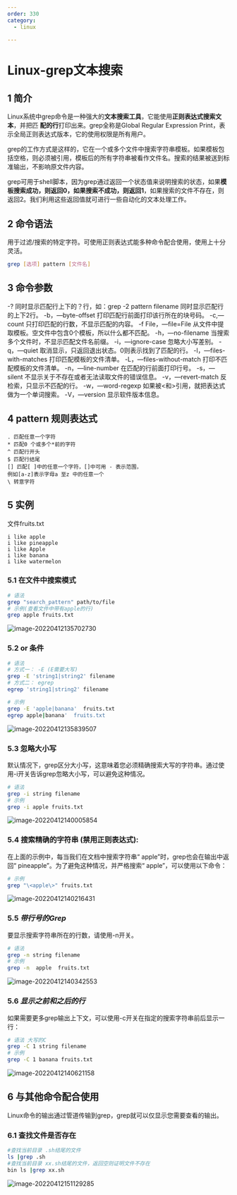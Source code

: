```yaml
---
order: 330
category:
  - linux

---
```


# Linux-grep文本搜索

## 1 简介

Linux系统中grep命令是一种强大的**文本搜索工具**，它能使用**正则表达式搜索文本**，并把匹 **配的行**打印出来。grep全称是Global Regular Expression Print，表示全局正则表达式版本，它的使用权限是所有用户。

grep的工作方式是这样的，它在一个或多个文件中搜索字符串模板。如果模板包括空格，则必须被引用，模板后的所有字符串被看作文件名。搜索的结果被送到标准输出，不影响原文件内容。

grep可用于shell脚本，因为grep通过返回一个状态值来说明搜索的状态，如果**模板搜索成功，则返回0，如果搜索不成功，则返回1**，如果搜索的文件不存在，则返回2。我们利用这些返回值就可进行一些自动化的文本处理工作。

## 2 命令语法

用于过滤/搜索的特定字符。可使用正则表达式能多种命令配合使用，使用上十分灵活。

```bash
grep [选项] pattern [文件名]
```

## 3 命令参数

-? 同时显示匹配行上下的？行，如：grep -2 pattern filename 同时显示匹配行的上下2行。
-b，—byte-offset 打印匹配行前面打印该行所在的块号码。
-c,—count 只打印匹配的行数，不显示匹配的内容。
-f File，—file=File 从文件中提取模板。空文件中包含0个模板，所以什么都不匹配。
-h，—no-filename 当搜索多个文件时，不显示匹配文件名前缀。
-i，—ignore-case 忽略大小写差别。
-q，—quiet 取消显示，只返回退出状态。0则表示找到了匹配的行。
-l，—files-with-matches 打印匹配模板的文件清单。
-L，—files-without-match 打印不匹配模板的文件清单。
-n，—line-number 在匹配的行前面打印行号。
-s，—silent 不显示关于不存在或者无法读取文件的错误信息。
-v，—revert-match 反检索，只显示不匹配的行。
-w，—word-regexp 如果被\<和>引用，就把表达式做为一个单词搜索。
-V，—version 显示软件版本信息。

## 4 pattern 规则表达式

```
. 匹配任意一个字符
* 匹配0 个或多个*前的字符
^ 匹配行开头
$ 匹配行结尾
[] 匹配[ ]中的任意一个字符，[]中可用 - 表示范围，
例如[a-z]表示字母a 至z 中的任意一个
\ 转意字符
```

## 5 实例

文件fruits.txt

```
i like apple
i like pineapple
i like Apple
i like banana
i like watermelon
```

### 5.1 在文件中搜索模式

```bash
# 语法
grep "search_pattern" path/to/file
# 示例(查看文件中带有apple的行)
grep apple fruits.txt
```

![image-20220412135702730](https://zszblog.oss-cn-beijing.aliyuncs.com/zszblog/image-20220412135702730.png)

### 5.2  or 条件

```bash
# 语法
# 方式一： -E (E需要大写)
grep -E 'string1|string2' filename
# 方式二： egrep
egrep 'string1|string2' filename

# 示例
grep -E 'apple|banana'  fruits.txt
egrep apple|banana'  fruits.txt
```

![image-20220412135839507](https://zszblog.oss-cn-beijing.aliyuncs.com/zszblog/image-20220412135839507.png)

### 5.3 忽略大小写

默认情况下，grep区分大小写，这意味着您必须精确搜索大写的字符串。通过使用-i开关告诉grep忽略大小写，可以避免这种情况。

```bash
# 语法
grep -i string filename
# 示例
grep -i apple fruits.txt
```

![image-20220412140005854](https://zszblog.oss-cn-beijing.aliyuncs.com/zszblog/image-20220412140005854.png)



### 5.4 搜索精确的字符串 (禁用正则表达式):

在上面的示例中，每当我们在文档中搜索字符串“ apple”时，grep也会在输出中返回“ pineapple”。为了避免这种情况，并严格搜索“ apple”，可以使用以下命令：

```bash
# 示例
grep "\<apple\>" fruits.txt
```

![image-20220412140216431](https://zszblog.oss-cn-beijing.aliyuncs.com/zszblog/image-20220412140216431.png)

### 5.5 ***带行号的Grep***

要显示搜索字符串所在的行数，请使用-n开关。

```bash
# 语法
grep -n string filename
# 示例
grep -n  apple  fruits.txt
```

![image-20220412140342553](https://zszblog.oss-cn-beijing.aliyuncs.com/zszblog/image-20220412140342553.png)



### 5.6 ***显示之前和之后的行***

如果需要更多grep输出上下文，可以使用-c开关在指定的搜索字符串前后显示一行：

```bash
# 语法 大写的C
grep -C 1 string filename
# 示例
grep -C 1 banana fruits.txt
```

![image-20220412140621158](https://zszblog.oss-cn-beijing.aliyuncs.com/zszblog/image-20220412140621158.png)



## 6 与其他命令配合使用

Linux命令的输出通过管道传输到grep，grep就可以仅显示您需要查看的输出。

### 6.1 查找文件是否存在

```bash
#查找当前目录 .sh结尾的文件
ls |grep .sh
#查找当前目录 xx.sh结尾的文件，返回空则证明文件不存在
bin ls |grep xx.sh
```

![image-20220412151129285](https://zszblog.oss-cn-beijing.aliyuncs.com/zszblog/image-20220412151129285.png)

